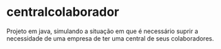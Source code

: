 # centralcolaborador
Projeto em java, simulando a situação em que é necessário suprir a necessidade de uma empresa de ter uma central de seus colaboradores.
